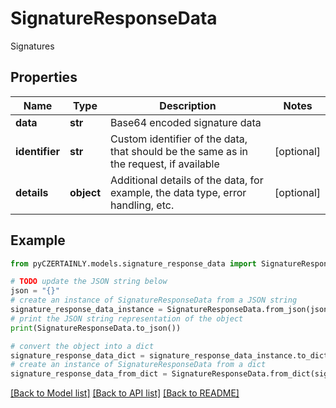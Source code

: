 # SignatureResponseData

Signatures

## Properties

Name | Type | Description | Notes
------------ | ------------- | ------------- | -------------
**data** | **str** | Base64 encoded signature data | 
**identifier** | **str** | Custom identifier of the data, that should be the same as in the request, if available | [optional] 
**details** | **object** | Additional details of the data, for example, the data type, error handling, etc. | [optional] 

## Example

```python
from pyCZERTAINLY.models.signature_response_data import SignatureResponseData

# TODO update the JSON string below
json = "{}"
# create an instance of SignatureResponseData from a JSON string
signature_response_data_instance = SignatureResponseData.from_json(json)
# print the JSON string representation of the object
print(SignatureResponseData.to_json())

# convert the object into a dict
signature_response_data_dict = signature_response_data_instance.to_dict()
# create an instance of SignatureResponseData from a dict
signature_response_data_from_dict = SignatureResponseData.from_dict(signature_response_data_dict)
```
[[Back to Model list]](../README.md#documentation-for-models) [[Back to API list]](../README.md#documentation-for-api-endpoints) [[Back to README]](../README.md)


